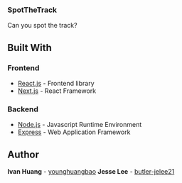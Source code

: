 ### SpotTheTrack

Can you spot the track?

## Built With

### Frontend

-   [React.js](https://reactjs.org/) - Frontend library
-   [Next.js](https://nextjs.org/) - React Framework

### Backend

-   [Node.js](https://nodejs.org/en/) - Javascript Runtime Environment
-   [Express](https://expressjs.com/) - Web Application Framework

## Author

**Ivan Huang** - [younghuangbao](https://github.com/younghuangbao)
**Jesse Lee** - [butler-jelee21](https://github.com/butler-jelee21)
